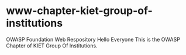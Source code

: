 # www-chapter-kiet-group-of-institutions
OWASP Foundation Web Respository
Hello Everyone 
This is the OWASP Chapter of KIET Group Of Institutions.
